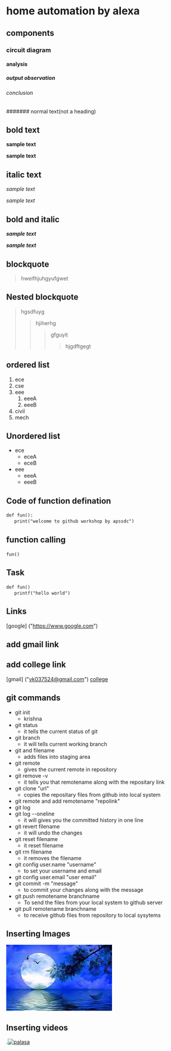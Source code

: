 # home automation by alexa
## components
### circuit diagram
#### analysis
##### output observation
###### conclusion
####### normal text(not a heading)
## bold text
**sample text**

__sample text__
## italic text
*sample text*

_sample text_
## bold and italic
**_sample text_**

__*sample text*__
## blockquote
> hweifhjuhgyufgwet
## Nested blockquote
> hgsdfuyg
>> hjiherhg
>>> gfguyit
>>>> hjgdftgegt
## ordered list
1. ece
2. cse
3. eee
   1. eeeA
   2. eeeB
4. civil
5. mech
## Unordered list
- ece
     * eceA
     * eceB
- eee
     + eeeA
     + eeeB
## Code of function defination
```
def fun():
   print("welcome to github workshop by apssdc")
```
## function calling
`
fun()
`
## Task
```
def fun()
   printf("hello world")
```
## Links
[google]
("https://www.google.com")

## add gmail link
## add college link
[gmail]
("vk037524@gmail.com")
[college]("https://collegedunia.com")
## git commands
- git init
   - krishna
- git status
   - it tells the current status of git
- git branch
   - it will tells current working branch
- git and filename
   - adds files into staging area
- git remote 
   - gives the current remote in repository
- git remove -v
   - it tells you that remotename along with the repositary link
- git clone "url"
   - copies the repositary files from github into local system
- git remote and add remotename "repolink"
- git log
- git log --oneline
   - it will gives you the committed history in one line
- git revert filename
   - it will undo the changes
- git reset filename
   - it reset filename 
- git rm filename
   - it removes the filename
- git config user.name "username"
   - to set your username and email
- git config user.email "user email"
- git commit -m "message"
   - to commit your changes along with the message
- git push remotename branchname
   - To send the files from your local system to github server
- git pull remotename branchname
   - to receive github files from repository to local sysytems
## Inserting Images
![nature](https://github.com/krishnareddy98/markdownsyntax-day2/blob/master/images.jpg)
## Inserting videos
.[![palasa](https://img.youtube.com/vi/=o4ox_7oLabg/0.jpg)](https://www.youtube.com/watch?v=o4ox_7oLabg)
